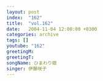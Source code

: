 ```yaml
---
layout: post
index:  "162"
title:  "vol.162"
date:   2004-11-04 12:00:00 +0300
categories: archive
tags: []
youtube: "162"
greetingM: 
greetingT: 
songName: ひまわり娘
singer: 伊藤咲子
---
```

